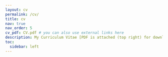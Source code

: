 ```yaml
---
layout: cv
permalink: /cv/
title: cv
nav: true
nav_order: 5
cv_pdf: CV.pdf # you can also use external links here
description: My Curriculum Vitae [PDF is attached (top right) for download].
toc:
  sidebar: left
---
```

